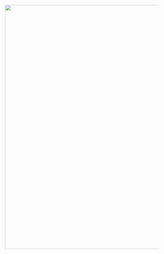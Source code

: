 <p align="center">
  <img src="https://user-images.githubusercontent.com/17130210/60404451-694dde80-9ba9-11e9-924f-2b457550afc4.png" width="800"/>
</p>

